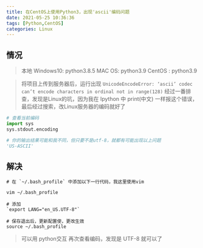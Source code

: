 ```yaml
---
title: 在CentOS上使用Python3，出现'ascii'编码问题
date: 2021-05-25 10:36:36
tags: [Python,CentOS]
categories: Linux
---
```


## 情况
> 本地 Windows10: python3.8.5
>      MAC OS: python3.9
> CentOS : python3.9


> 将项目上传到服务器后，运行出现 
> `UnicodeEncodeError: ‘ascii’ codec can’t encode characters in ordinal not in range(128)`
> 经过一番排查，发现是Linux的坑，因为我在 Ipython 中 print(中文) 一样报这个错误，最后经过搜索，改Linux服务器的编码就好了

```python
# 查看当前编码
import sys
sys.stdout.encoding

# 你的输出结果可能和我不同，但只要不是utf-8，就都有可能出现以上问题
'US-ASCII'
```
## 解决
```shell
# 在 `~/.bash_profile` 中添加以下一行代码，我这里使用vim

vim ~/.bash_profile

# 添加  
`export LANG="en_US.UTF-8"`

# 保存退出后，更新配置使，更改生效
source ~/.bash_profile
```

> 可以用 python交互 再次查看编码，发现是 UTF-8 就可以了